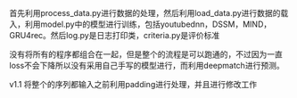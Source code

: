 首先利用process_data.py进行数据的处理，然后利用load_data.py进行数据的载入，利用model.py中的模型进行训练，包括youtubednn，DSSM，MIND，GRU4rec。然后log.py是日志打印类，criteria.py是评价标准

没有将所有的程序都组合在一起，但是整个的流程是可以跑通的，不过因为一直loss不会下降所以没有采用自己手写的模型进行，而利用deepmatch进行预测。

v1.1 将整个的序列都输入之前利用padding进行处理，并且进行修改工作
